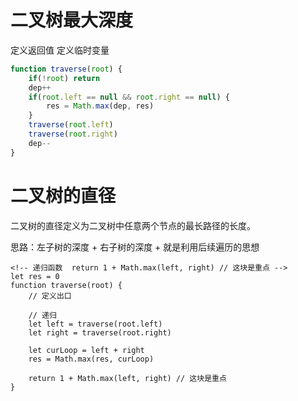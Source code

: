 # 二叉树最大深度
定义返回值
定义临时变量

```js
function traverse(root) {
    if(!root) return
    dep++
    if(root.left == null && root.right == null) {
        res = Math.max(dep, res)
    }
    traverse(root.left)
    traverse(root.right)
    dep--
}
```


# 二叉树的直径
二叉树的直径定义为二叉树中任意两个节点的最长路径的长度。

思路：左子树的深度 + 右子树的深度 + 就是利用后续遍历的思想
     
```
<!-- 递归函数  return 1 + Math.max(left, right) // 这块是重点 -->
let res = 0
function traverse(root) {
    // 定义出口

    // 递归
    let left = traverse(root.left)
    let right = traverse(root.right)

    let curLoop = left + right
    res = Math.max(res, curLoop)

    return 1 + Math.max(left, right) // 这块是重点
}
```
